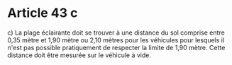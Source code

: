 # Article 43 c

c) La plage éclairante doit se trouver à une distance du sol comprise entre 0,35 mètre et 1,90 mètre ou 2,10 mètres pour les véhicules pour lesquels il n'est pas possible pratiquement de res­pecter la limite de 1,90 mètre. Cette distance doit être mesurée sur le véhicule à vide.
